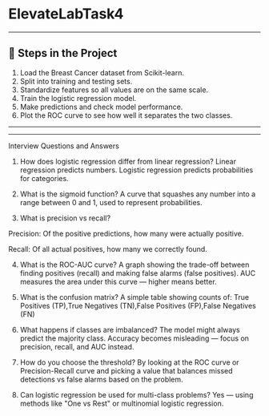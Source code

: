 # ElevateLabTask4
---

## 📌 Steps in the Project
1. Load the Breast Cancer dataset from Scikit-learn.
2. Split into training and testing sets.
3. Standardize features so all values are on the same scale.
4. Train the logistic regression model.
5. Make predictions and check model performance.
6. Plot the ROC curve to see how well it separates the two classes.

---

---
Interview Questions and  Answers
1. How does logistic regression differ from linear regression?
Linear regression predicts numbers. Logistic regression predicts probabilities for categories.

2. What is the sigmoid function?
A curve that squashes any number into a range between 0 and 1, used to represent probabilities.

3. What is precision vs recall?

Precision: Of the positive predictions, how many were actually positive.

Recall: Of all actual positives, how many we correctly found.

4. What is the ROC-AUC curve?
A graph showing the trade-off between finding positives (recall) and making false alarms (false positives).
AUC measures the area under this curve — higher means better.

5. What is the confusion matrix?
A simple table showing counts of:
True Positives (TP),True Negatives (TN),False Positives (FP),False Negatives (FN)

6. What happens if classes are imbalanced?
The model might always predict the majority class. Accuracy becomes misleading — focus on precision, recall, and AUC instead.

7. How do you choose the threshold?
By looking at the ROC curve or Precision-Recall curve and picking a value that balances missed detections vs false alarms based on the problem.

8. Can logistic regression be used for multi-class problems?
Yes — using methods like "One vs Rest" or multinomial logistic regression.
